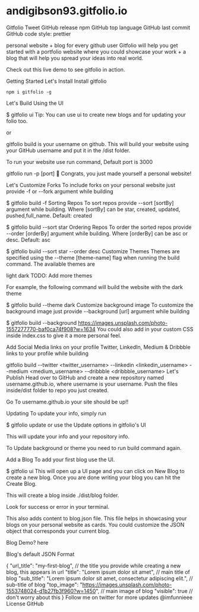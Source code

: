 # andigibson93.gitfolio.io

Gitfolio
Tweet GitHub release npm GitHub top language GitHub last commit GitHub code style: prettier

personal website + blog for every github user
Gitfolio will help you get started with a portfolio website where you could showcase your work + a blog that will help you spread your ideas into real world.

Check out this live demo to see gitfolio in action.

Getting Started
Let's Install
Install gitfolio
```
npm i gitfolio -g
```

Let's Build
Using the UI

$ gitfolio ui
Tip: You can use ui to create new blogs and for updating your folio too.

or

gitfolio build <username>
<username> is your username on github. This will build your website using your GitHub username and put it in the /dist folder.

To run your website use run command, Default port is 3000

gitfolio run -p [port]
🎉 Congrats, you just made yourself a personal website!

Let's Customize
Forks
To include forks on your personal website just provide -f or --fork argument while building

$ gitfolio build <username> -f
Sorting Repos
To sort repos provide --sort [sortBy] argument while building. Where [sortBy] can be star, created, updated, pushed,full_name. Default: created

$ gitfolio build <username> --sort star
Ordering Repos
To order the sorted repos provide --order [orderBy] argument while building. Where [orderBy] can be asc or desc. Default: asc

$ gitfolio build <username> --sort star --order desc
Customize Themes
Themes are specified using the --theme [theme-name] flag when running the build command. The available themes are

light
dark
TODO: Add more themes

For example, the following command will build the website with the dark theme

$ gitfolio build <username> --theme dark
Customize background image
To customize the background image just provide --background [url] argument while building

$ gitfolio build <username> --background https://images.unsplash.com/photo-1557277770-baf0ca74f908?w=1634
You could also add in your custom CSS inside index.css to give it a more personal feel.

Add Social Media links on your profile
Twitter, LinkedIn, Medium & Dribbble links to your profile while building

gitfolio build <username> --twitter <twitter_username> --linkedin <linkedin_username> --medium <medium_username> --dribbble <dribbble_username>
Let's Publish
Head over to GitHub and create a new repository named username.github.io, where username is your username. Push the files inside/dist folder to repo you just created.

Go To username.github.io your site should be up!!

Updating
To update your info, simply run

$ gitfolio update
or use the Update options in gitfolio's UI

This will update your info and your repository info.

To Update background or theme you need to run build command again.

Add a Blog
To add your first blog use the UI.

$ gitfolio ui
This will open up a UI page and you can click on New Blog to create a new blog. Once you are done writing your blog you can hit the Create Blog.

This will create a blog inside ./dist/blog folder.

Look for success or error in your terminal.

This also adds content to blog.json file. This file helps in showcasing your blogs on your personal website as cards. You could customize the JSON object that corresponds your current blog.

Blog Demo? here

Blog's default JSON Format

{
  "url_title": "my-first-blog", // the title you provide while creating a new blog, this appears in url
  "title": "Lorem ipsum dolor sit amet", // main title of blog
  "sub_title": "Lorem ipsum dolor sit amet, consectetur adipiscing elit.", // sub-title of blog
  "top_image": "https://images.unsplash.com/photo-1553748024-d1b27fb3f960?w=1450", // main image of blog
  "visible": true // don't worry about this
}
Follow me on twitter for more updates @imfunnieee
License
GitHub
